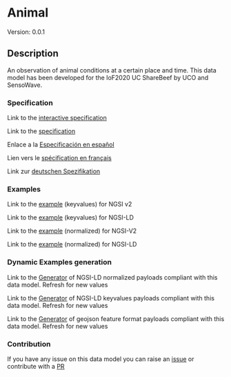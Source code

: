# Animal
Version: 0.0.1

## Description 

An observation of animal conditions at a certain place and time. This data model has been developed for the IoF2020 UC ShareBeef by UCO and SensoWave.
### Specification

Link to the [interactive specification](https://swagger.lab.fiware.org/?url=https://raw.githubusercontent.com/smart-data-models/dataModel.Agrifood/master/Animal/swagger.yaml)

Link to the [specification](https://github.com/smart-data-models/dataModel.Agrifood/blob/master/Animal/doc/spec.md)

Enlace a la [Especificación en español](https://github.com/smart-data-models/dataModel.Agrifood/blob/master/Animal/doc/spec_ES.md)

Lien vers le [spécification en français](https://github.com/smart-data-models/dataModel.Agrifood/blob/master/Animal/doc/spec_FR.md)

Link zur [deutschen Spezifikation](https://github.com/smart-data-models/dataModel.Agrifood/blob/master/Animal/doc/spec_DE.md)
### Examples

Link to the [example](https://github.com/smart-data-models/dataModel.Agrifood/blob/master/Animal/examples/example.json) (keyvalues) for NGSI v2

Link to the [example](https://github.com/smart-data-models/dataModel.Agrifood/blob/master/Animal/examples/example.jsonld) (keyvalues) for NGSI-LD

Link to the [example](https://github.com/smart-data-models/dataModel.Agrifood/blob/master/Animal/examples/example-normalized.json) (normalized) for NGSI-V2

Link to the [example](https://github.com/smart-data-models/dataModel.Agrifood/blob/master/Animal/examples/example-normalized.jsonld) (normalized) for NGSI-LD
### Dynamic Examples generation

Link to the [Generator](https://smartdatamodels.org/extra/ngsi-ld_generator.php?schemaUrl=https://raw.githubusercontent.com/smart-data-models/dataModel.Agrifood/master/Animal/schema.json&email=info@smartdatamodels.org) of NGSI-LD normalized payloads compliant with this data model. Refresh for new values

Link to the [Generator](https://smartdatamodels.org/extra/ngsi-ld_generator_keyvalues.php?schemaUrl=https://raw.githubusercontent.com/smart-data-models/dataModel.Agrifood/master/Animal/schema.json&email=info@smartdatamodels.org) of NGSI-LD keyvalues payloads compliant with this data model. Refresh for new values

Link to the [Generator](https://smartdatamodels.org/extra/geojson_features_generator_v1.0.php?schemaUrl=https://raw.githubusercontent.com/smart-data-models/dataModel.Agrifood/master/Animal/schema.json&email=info@smartdatamodels.org) of geojson feature format payloads compliant with this data model. Refresh for new values
### Contribution

 If you have any issue on this data model you can raise an [issue](https://github.com/smart-data-models/dataModel.Agrifood/issues)  or contribute with a [PR](https://github.com/smart-data-models/dataModel.Agrifood/pulls)